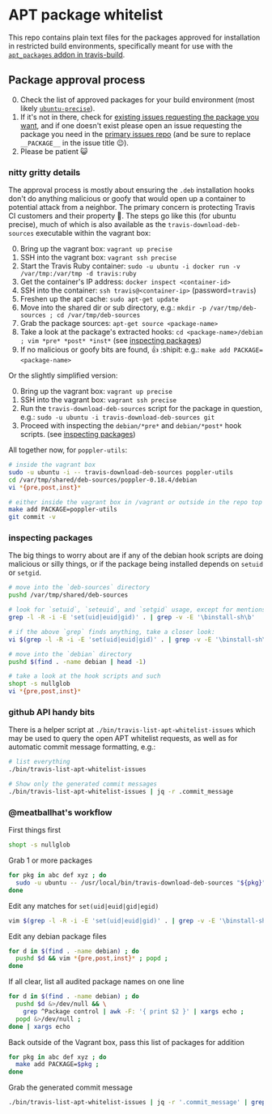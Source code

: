 # APT package whitelist

This repo contains plain text files for the packages approved for installation in restricted build environments,
specifically meant for use with the [`apt_packages` addon in
travis-build](https://github.com/travis-ci/travis-build/blob/master/lib/travis/build/addons/apt_packages.rb).

## Package approval process

0. Check the list of approved packages for your build environment (most likely [`ubuntu-precise`](./ubuntu-precise)).
0. If it's not in there, check for [existing issues requesting the package you 
   want](https://github.com/travis-ci/travis-ci/labels/apt-whitelist), and if one doesn't exist please
   open an issue requesting the package you need in the [primary issues
   repo](https://github.com/travis-ci/travis-ci/issues/new?title=APT+whitelist+request+for+___PACKAGE___)
   (and be sure to replace `__PACKAGE__` in the issue title :wink:).
0. Please be patient :smiley_cat:

### nitty gritty details

The approval process is mostly about ensuring the `.deb` installation hooks don't do anything malicious or goofy that
would open up a container to potential attack from a neighbor.  The primary concern is protecting Travis CI customers
and their property :metal:.  The steps go like this (for ubuntu precise), much of which is also available as the
`travis-download-deb-sources` executable within the vagrant box:

0. Bring up the vagrant box: `vagrant up precise`
0. SSH into the vagrant box: `vagrant ssh precise`
0. Start the Travis Ruby container: `sudo -u ubuntu -i docker run -v /var/tmp:/var/tmp -d travis:ruby`
0. Get the container's IP address: `docker inspect <container-id>`
0. SSH into the container: `ssh travis@<container-ip>` (password=`travis`)
0. Freshen up the apt cache: `sudo apt-get update`
0. Move into the shared dir or sub directory, e.g.: `mkdir -p /var/tmp/deb-sources ; cd /var/tmp/deb-sources`
0. Grab the package sources: `apt-get source <package-name>`
0. Take a look at the package's extracted hooks: `cd <package-name>/debian ; vim *pre* *post* *inst*` (see [inspecting packages](#inspecting-packages))
0. If no malicious or goofy bits are found, :thumbsup: :shipit: e.g.: `make add PACKAGE=<package-name>`

Or the slightly simplified version:

0. Bring up the vagrant box: `vagrant up precise`
0. SSH into the vagrant box: `vagrant ssh precise`
0. Run the `travis-download-deb-sources` script for the package in question, e.g.: `sudo -u ubuntu -i travis-download-deb-sources git`
0. Proceed with inspecting the `debian/*pre*` and `debian/*post*` hook scripts. (see [inspecting packages](#inspecting-packages))

All together now, for `poppler-utils`:

``` bash
# inside the vagrant box
sudo -u ubuntu -i -- travis-download-deb-sources poppler-utils
cd /var/tmp/shared/deb-sources/poppler-0.18.4/debian
vi *{pre,post,inst}*
```

``` bash
# either inside the vagrant box in /vagrant or outside in the repo top level
make add PACKAGE=poppler-utils
git commit -v
```

### inspecting packages

The big things to worry about are if any of the debian hook scripts are doing malicious or silly things, or if the
package being installed depends on `setuid` or `setgid`.

``` bash
# move into the `deb-sources` directory
pushd /var/tmp/shared/deb-sources

# look for `setuid`, `seteuid`, and `setgid` usage, except for mentions in `install-sh`
grep -l -R -i -E 'set(uid|euid|gid)' . | grep -v -E '\binstall-sh\b'

# if the above `grep` finds anything, take a closer look:
vi $(grep -l -R -i -E 'set(uid|euid|gid)' . | grep -v -E '\binstall-sh\b')

# move into the `debian` directory
pushd $(find . -name debian | head -1)

# take a look at the hook scripts and such
shopt -s nullglob
vi *{pre,post,inst}*
```

### github API handy bits

There is a helper script at `./bin/travis-list-apt-whitelist-issues` which may be used to query the open APT whitelist
requests, as well as for automatic commit message formatting, e.g.:

``` bash
# list everything
./bin/travis-list-apt-whitelist-issues

# Show only the generated commit messages
./bin/travis-list-apt-whitelist-issues | jq -r .commit_message
```

### @meatballhat's workflow

First things first

``` bash
shopt -s nullglob
```

Grab 1 or more packages

``` bash
for pkg in abc def xyz ; do
  sudo -u ubuntu -- /usr/local/bin/travis-download-deb-sources "${pkg}" ;
done
```

Edit any matches for `set(uid|euid|gid|egid)`

``` bash
vim $(grep -l -R -i -E 'set(uid|euid|gid)' . | grep -v -E '\binstall-sh\b')
```

Edit any debian package files

``` bash
for d in $(find . -name debian) ; do
  pushd $d && vim *{pre,post,inst}* ; popd ;
done
```

If all clear, list all audited package names on one line

``` bash
for d in $(find . -name debian) ; do
  pushd $d &>/dev/null && \
    grep ^Package control | awk -F: '{ print $2 }' | xargs echo ;
  popd &>/dev/null ;
done | xargs echo
```

Back outside of the Vagrant box, pass this list of packages for addition

``` bash
for pkg in abc def xyz ; do
  make add PACKAGE=$pkg ;
done
```

Grab the generated commit message

``` bash
./bin/travis-list-apt-whitelist-issues | jq -r '.commit_message' | grep -A2 abc
```
